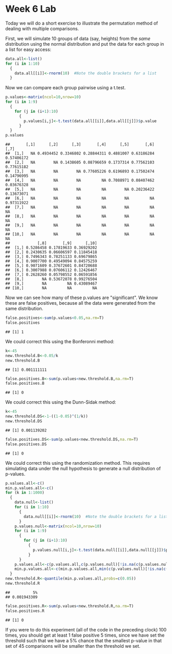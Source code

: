 Week 6 Lab
=============
  
Today we will do a short exercise to illustrate the permutation method of dealing with multiple comparisons.

First, we will simulate 10 groups of data (say, heights) from the *same* distribution using the normal distribution and put the data for each group in a list for easy access:


```r
data.all<-list()
for (i in 1:10)
  {
    data.all[[i]]<-rnorm(10)  #Note the double brackets for a list
  }
```

Now we can compare each group pairwise using a t.test.


```r
p.values<-matrix(ncol=10,nrow=10)
for (i in 1:9)
  {
    for (j in (i+1):10)
      {
        p.values[i,j]<-t.test(data.all[[i]],data.all[[j]])$p.value 
      }
  }
p.values
```

```
##       [,1]      [,2]      [,3]       [,4]      [,5]       [,6]       [,7]
##  [1,]   NA 0.4934452 0.3346802 0.28844311 0.4881007 0.63186284 0.57406172
##  [2,]   NA        NA 0.1438605 0.08796659 0.1737314 0.77562103 0.77615182
##  [3,]   NA        NA        NA 0.77605226 0.6196893 0.17502474 0.14796995
##  [4,]   NA        NA        NA         NA 0.7088971 0.08407462 0.03676328
##  [5,]   NA        NA        NA         NA        NA 0.20236422 0.13673071
##  [6,]   NA        NA        NA         NA        NA         NA 0.97311922
##  [7,]   NA        NA        NA         NA        NA         NA         NA
##  [8,]   NA        NA        NA         NA        NA         NA         NA
##  [9,]   NA        NA        NA         NA        NA         NA         NA
## [10,]   NA        NA        NA         NA        NA         NA         NA
##            [,8]       [,9]      [,10]
##  [1,] 0.5286458 0.17819633 0.36929202
##  [2,] 0.2430635 0.06606597 0.11845418
##  [3,] 0.7496343 0.78251133 0.69679865
##  [4,] 0.9007700 0.49549094 0.84575259
##  [5,] 0.9071609 0.37672601 0.84720688
##  [6,] 0.3007988 0.07606112 0.12426467
##  [7,] 0.2628260 0.05798552 0.06591856
##  [8,]        NA 0.53672078 0.99276504
##  [9,]        NA         NA 0.43089467
## [10,]        NA         NA         NA
```

Now we can see how many of these p.values are "significant". We know these are false positives, because all the data were generated from the same distribution.


```r
false.positives<-sum(p.values<0.05,na.rm=T)
false.positives
```

```
## [1] 1
```

We could correct this using the Bonferonni method:


```r
k<-45
new.threshold.B<-0.05/k
new.threshold.B
```

```
## [1] 0.001111111
```

```r
false.positives.B<-sum(p.values<new.threshold.B,na.rm=T)
false.positives.B
```

```
## [1] 0
```

We could correct this using the Dunn-Sidak method:


```r
k<-45
new.threshold.DS<-1-((1-0.05)^(1/k))
new.threshold.DS
```

```
## [1] 0.001139202
```

```r
false.positives.DS<-sum(p.values<new.threshold.DS,na.rm=T)
false.positives.DS
```

```
## [1] 0
```

We could correct this using the randomization method. This requires simulating data under the null hypothesis to generate a null distribution of p-values.



```r
p.values.all<-c()
min.p.values.all<-c()
for (k in 1:1000)
  {
    data.null<-list()
    for (i in 1:10)
      {
        data.null[[i]]<-rnorm(10)  #Note the double brackets for a list
      }
    p.values.null<-matrix(ncol=10,nrow=10)
    for (i in 1:9)
      {
        for (j in (i+1):10)
          {
            p.values.null[i,j]<-t.test(data.null[[i]],data.null[[j]])$p.value 
          }
      }
    p.values.all<-c(p.values.all,c(p.values.null)[!is.na(c(p.values.null))])
    min.p.values.all<-c(min.p.values.all,min(c(p.values.null)[!is.na(c(p.values.null))]))
  }
new.threshold.R<-quantile(min.p.values.all,probs=c(0.05))
new.threshold.R
```

```
##          5% 
## 0.001943309
```

```r
false.positives.R<-sum(p.values<new.threshold.R,na.rm=T)
false.positives.R
```

```
## [1] 0
```

If you were to do this experiment (all of the code in the preceding clock) 100 times, you should get at least 1 false positive 5 times, since we have set the threshold such that we have a 5% chance that the smallest p-value in that set of 45 comparisons will be smaller than the threshold we set.
